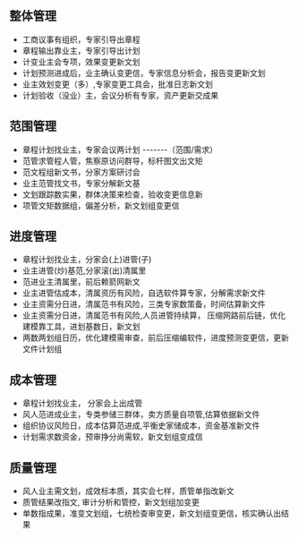 ## 整体管理

- 工商议事有组织，专家引导出章程
- 章程输出靠业主，专家引导出计划
- 计变业主会专项，效果变更新文划
- 计划预测进成后，业主确认变更信，专家信息分析会，报告变更新文划
- 业主效划变更（多）,专家变更工具会，批准日志新文划
- 计划验收（没业）主，会议分析有专家，资产更新交成果

## 范围管理

- 章程计划找业主，专家会议两计划 -------（范围/需求）
- 范管求管程人管，焦察原访问群导，标杆图文出文矩
- 范文程组新文书，分家方案研讨会
- 业主范管找文书，专家分解新文基
- 文划跟踪数实果，群体决策来检查，验收变更信息新
- 项管文矩数据组，偏差分析，新文划组变更信

## 进度管理

- 章程计划找业主，分家会(上)进管(子)
- 业主进管(炒)基范,分家滚(出)清属里
- 范进业主清属里，前后赖箭网新文
- 业主进管估成本，清属资历有风险，自选软件算专家，分解需求新文件
- 业主资需分日进，清属范书有风险，三类专家数策备，时间估算新文件
- 业主资需分日进，清属范书有风险,人员进管持续算， 压缩网路前后链，优化建模靠工具，进划基数日，新文划
- 两数两划组日历，优化建模需审查，前后压缩编软件，进度预测变更信，更新文件计划组

## 成本管理

- 章程计划找业主， 分家会上出成管
- 风人范进成业主，专类参储三群体，卖方质量自项管,估算依据新文件
- 组织协议风险日，成本估算范进成,平衡史家储成本，资金基准新文件
- 计划需求数资金，预审挣分尚需软，新文划组变成信

## 质量管理

- 风人业主需文划，成效标本质，其实会七样，质管单指改新文
- 质管结果改指文, 审计分析和管控，新文划组加变更
- 单数指成果，准变文划组，七统检查审变更，新文划组变更信，核实确认出结果

